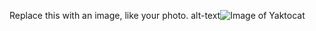 Replace this with an image, like your photo. 
alt-text![Image of Yaktocat](https://octodex.github.com/images/yaktocat.png)
